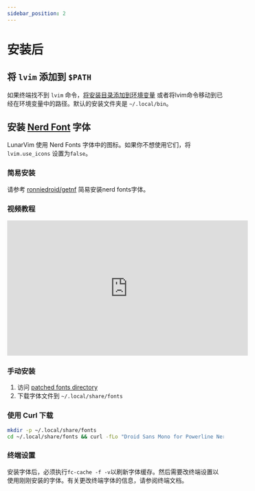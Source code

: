 ```yaml
---
sidebar_position: 2
---
```


# 安装后

## 将 `lvim` 添加到 `$PATH`

如果终端找不到 `lvim` 命令，[将安装目录添加到环境变量](https://gist.github.com/nex3/c395b2f8fd4b02068be37c961301caa7) 或者将lvim命令移动到已经在环境变量中的路径。默认的安装文件夹是 `~/.local/bin`。

## 安装 [Nerd Font](https://www.nerdfonts.com/) 字体

LunarVim 使用 Nerd Fonts 字体中的图标。如果你不想使用它们，将 `lvim.use_icons` 设置为`false`。

### 简易安装

请参考 [ronniedroid/getnf](https://github.com/ronniedroid/getnf) 简易安装nerd fonts字体。

### 视频教程

<iframe width="560" height="315" src="https://www.youtube.com/embed/fR4ThXzhQYI" title="YouTube video player" frameborder="0" allow="accelerometer; autoplay; clipboard-write; encrypted-media; gyroscope; picture-in-picture" allowfullscreen="1"></iframe>

### 手动安装

1. 访问 [patched fonts directory](https://www.nerdfonts.com/font-downloads)
1. 下载字体文件到 `~/.local/share/fonts`

### 使用 Curl 下载

```bash
mkdir -p ~/.local/share/fonts
cd ~/.local/share/fonts && curl -fLo "Droid Sans Mono for Powerline Nerd Font Complete.otf" https://github.com/ryanoasis/nerd-fonts/raw/master/patched-fonts/DroidSansMono/complete/Droid%20Sans%20Mono%20Nerd%20Font%20Complete.otf
```

### 终端设置

安装字体后，必须执行`fc-cache -f -v`以刷新字体缓存。然后需要改终端设置以使用刚刚安装的字体。有关更改终端字体的信息，请参阅终端文档。